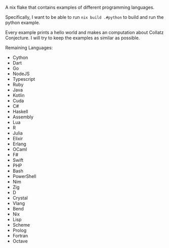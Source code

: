 A nix flake that contains examples of different programming languages.

Specifically, I want to be able to run `nix build .#python` to build and run the python example.

Every example prints a hello world and makes an computation about Collatz Conjecture. I will try to keep the examples as similar as possible.

Remaining Languages:
- Cython
- Dart
- Go
- NodeJS
- Typescript
- Ruby
- Java
- Kotlin
- Cuda
- C#
- Haskell
- Assembly
- Lua
- R
- Julia
- Elixir
- Erlang
- OCaml
- F#
- Swift
- PHP
- Bash
- PowerShell
- Nim
- Zig
- D
- Crystal
- Vlang
- Bend
- Nix
- Lisp
- Scheme
- Prolog
- Fortran
- Octave


